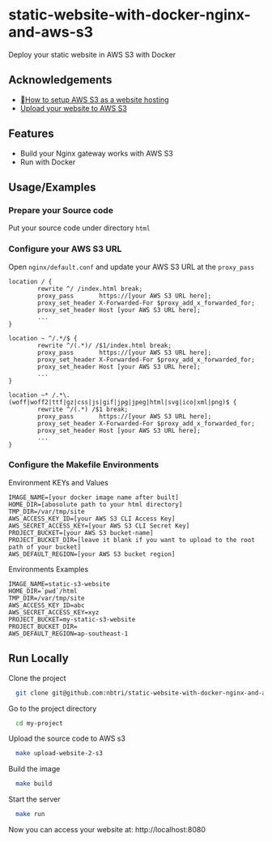 
# static-website-with-docker-nginx-and-aws-s3

Deploy your static website in AWS S3 with Docker




## Acknowledgements

 - [How to setup AWS S3 as a website hosting](https://docs.aws.amazon.com/AmazonS3/latest/userguide/HostingWebsiteOnS3Setup.html)
 - [Upload your website to AWS S3](https://github.com/nbtri/aws-s3-uploader)


## Features

- Build your Nginx gateway works with AWS S3
- Run with Docker


## Usage/Examples

### Prepare your Source code
Put your source code under directory ```html```

### Configure your AWS S3 URL
Open ```nginx/default.conf``` and update your AWS S3 URL at the ```proxy_pass```

```
location / {
        rewrite ^/ /index.html break;
        proxy_pass       https://[your AWS S3 URL here];
        proxy_set_header X-Forwarded-For $proxy_add_x_forwarded_for;
        proxy_set_header Host [your AWS S3 URL here];
        ...
}
```

```
location ~ ^/.*/$ {
        rewrite ^/(.*)/ /$1/index.html break;
        proxy_pass       https://[your AWS S3 URL here];
        proxy_set_header X-Forwarded-For $proxy_add_x_forwarded_for;
        proxy_set_header Host [your AWS S3 URL here];
        ...
}
```

```
location ~* /.*\.(woff|woff2|ttf|gz|css|js|gif|jpg|jpeg|html|svg|ico|xml|png)$ {
        rewrite ^/(.*) /$1 break;
        proxy_pass       https://[your AWS S3 URL here];
        proxy_set_header X-Forwarded-For $proxy_add_x_forwarded_for;
        proxy_set_header Host [your AWS S3 URL here];
        ...
}
```

### Configure the  Makefile Environments
Environment KEYs and Values
```
IMAGE_NAME=[your docker image name after built]
HOME_DIR=[abosolute path to your html directory]
TMP_DIR=/var/tmp/site
AWS_ACCESS_KEY_ID=[your AWS S3 CLI Access Key]
AWS_SECRET_ACCESS_KEY=[your AWS S3 CLI Secret Key]
PROJECT_BUCKET=[your AWS S3 bucket-name]
PROJECT_BUCKET_DIR=[leave it blank if you want to upload to the root path of your bucket]
AWS_DEFAULT_REGION=[your AWS S3 bucket region]
``` 
Environments Examples
```
IMAGE_NAME=static-s3-website
HOME_DIR=`pwd`/html
TMP_DIR=/var/tmp/site
AWS_ACCESS_KEY_ID=abc
AWS_SECRET_ACCESS_KEY=xyz
PROJECT_BUCKET=my-static-s3-website
PROJECT_BUCKET_DIR=
AWS_DEFAULT_REGION=ap-southeast-1
``` 


## Run Locally

Clone the project

```bash
  git clone git@github.com:nbtri/static-website-with-docker-nginx-and-aws-s3.git
```

Go to the project directory

```bash
  cd my-project
```

Upload the source code to AWS s3

```bash
  make upload-website-2-s3
```

Build the image

```bash
  make build
```

Start the server

```bash
  make run
```

Now you can access your website at: http://localhost:8080

